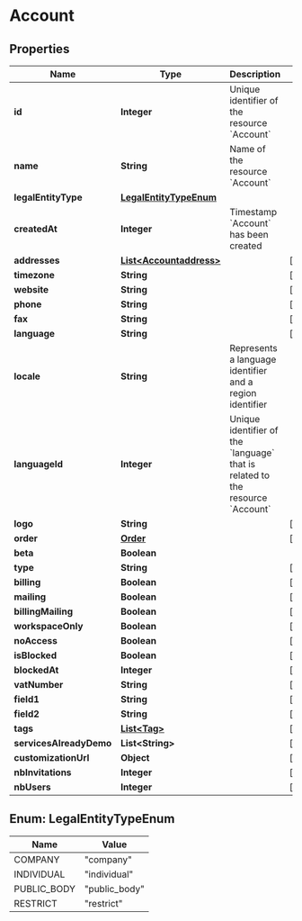 

# Account


## Properties

| Name | Type | Description | Notes |
|------------ | ------------- | ------------- | -------------|
|**id** | **Integer** | Unique identifier of the resource &#x60;Account&#x60; |  |
|**name** | **String** | Name of the resource &#x60;Account&#x60; |  |
|**legalEntityType** | [**LegalEntityTypeEnum**](#LegalEntityTypeEnum) |  |  |
|**createdAt** | **Integer** | Timestamp &#x60;Account&#x60; has been created |  |
|**addresses** | [**List&lt;Accountaddress&gt;**](Accountaddress.md) |  |  [optional] |
|**timezone** | **String** |  |  [optional] |
|**website** | **String** |  |  [optional] |
|**phone** | **String** |  |  [optional] |
|**fax** | **String** |  |  [optional] |
|**language** | **String** |  |  [optional] |
|**locale** | **String** | Represents a language identifier and a region identifier |  |
|**languageId** | **Integer** | Unique identifier of the &#x60;language&#x60; that is related to the resource &#x60;Account&#x60; |  |
|**logo** | **String** |  |  [optional] |
|**order** | [**Order**](Order.md) |  |  [optional] |
|**beta** | **Boolean** |  |  |
|**type** | **String** |  |  [optional] |
|**billing** | **Boolean** |  |  [optional] |
|**mailing** | **Boolean** |  |  [optional] |
|**billingMailing** | **Boolean** |  |  [optional] |
|**workspaceOnly** | **Boolean** |  |  [optional] |
|**noAccess** | **Boolean** |  |  [optional] |
|**isBlocked** | **Boolean** |  |  [optional] |
|**blockedAt** | **Integer** |  |  [optional] |
|**vatNumber** | **String** |  |  [optional] |
|**field1** | **String** |  |  [optional] |
|**field2** | **String** |  |  [optional] |
|**tags** | [**List&lt;Tag&gt;**](Tag.md) |  |  [optional] |
|**servicesAlreadyDemo** | **List&lt;String&gt;** |  |  [optional] |
|**customizationUrl** | **Object** |  |  [optional] |
|**nbInvitations** | **Integer** |  |  [optional] |
|**nbUsers** | **Integer** |  |  [optional] |



## Enum: LegalEntityTypeEnum

| Name | Value |
|---- | -----|
| COMPANY | &quot;company&quot; |
| INDIVIDUAL | &quot;individual&quot; |
| PUBLIC_BODY | &quot;public_body&quot; |
| RESTRICT | &quot;restrict&quot; |



